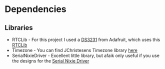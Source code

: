 # Dependencies
## Libraries
* RTCLib - For this project I used a [DS3231](https://learn.adafruit.com/adafruit-ds3231-precision-rtc-breakout/overview) from Adafruit, which uses this [RTCLib](https://github.com/adafruit/RTClib)
* Timezone - You can find JChristesens Timezone library [here](https://github.com/JChristensen/Timezone)
* SerialNixieDriver - Excellent little library, but afaik only useful if you use the designs for the [Serial Nixie Driver](https://github.com/tonyp7/SerialNixieDriver)
